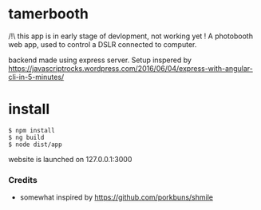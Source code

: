 # tamerbooth
/!\ this app is in early stage of devlopment, not working yet !
A photobooth web app, used to control a DSLR connected to computer. 

backend made using express server. Setup inspered by  https://javascriptrocks.wordpress.com/2016/06/04/express-with-angular-cli-in-5-minutes/

# install

	$ npm install
	$ ng build
	$ node dist/app

website is launched on 127.0.0.1:3000


### Credits

* somewhat inspired by https://github.com/porkbuns/shmile





